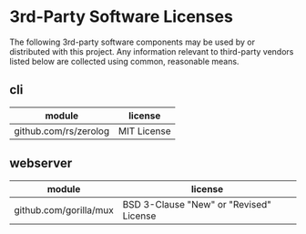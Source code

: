 # 3rd-Party Software Licenses

The following 3rd-party software components may be used by or distributed with this project. Any information relevant to third-party vendors listed below are collected using common, reasonable means.

## cli

| module | license |
| --- | --- |
| github.com/rs/zerolog | MIT License |

## webserver

| module | license |
| --- | --- |
| github.com/gorilla/mux | BSD 3-Clause "New" or "Revised" License |

